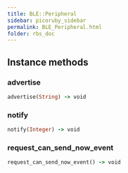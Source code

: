 ```yaml
---
title: BLE::Peripheral
sidebar: picoruby_sidebar
permalink: BLE_Peripheral.html
folder: rbs_doc
---
```

## Instance methods
### advertise

```ruby
advertise(String) -> void
```
### notify

```ruby
notify(Integer) -> void
```
### request_can_send_now_event

```ruby
request_can_send_now_event() -> void
```
